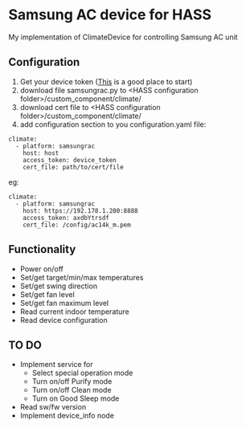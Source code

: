 # Samsung AC device for HASS
My implementation of ClimateDevice for controlling Samsung AC unit

## Configuration
1. Get your device token ([This](https://community.home-assistant.io/t/samsung-ac/11747/5) is a good place to start)
1. download file samsungrac.py to \<HASS configuration folder\>/custom_component/climate/
2. download cert file to \<HASS configuration folder\>/custom_component/climate/
3. add configuration section to you configuration.yaml file:
```
climate:
  - platform: samsungrac
    host: host
    access_token: device_token
    cert_file: path/to/cert/file
```
eg:
```
climate:
  - platform: samsungrac
    host: https://192.178.1.200:8888
    access_token: axdbYtrsdf
    cert_file: /config/ac14k_m.pem
```
## Functionality
* Power on/off
* Set/get target/min/max temperatures
* Set/get swing direction
* Set/get fan level
* Set/get fan maximum level
* Read current indoor temperature
* Read device configuration
## TO DO
* Implement service for
   * Select special operation mode
   * Turn on/off Purify mode
   * Turn on/off Clean mode
   * Turn on Good Sleep mode
* Read sw/fw version
* Implement device_info node
